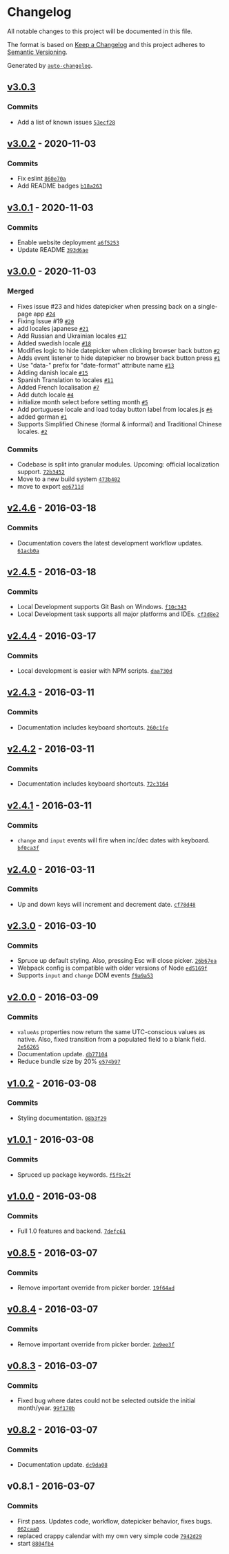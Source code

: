 # Changelog

All notable changes to this project will be documented in this file.

The format is based on [Keep a Changelog](https://keepachangelog.com/en/1.0.0/)
and this project adheres to [Semantic Versioning](https://semver.org/spec/v2.0.0.html).

Generated by [`auto-changelog`](https://github.com/CookPete/auto-changelog).

## [v3.0.3](https://github.com/little-core-labs/date-input-polyfill/compare/v3.0.2...v3.0.3)

### Commits

- Add a list of known issues [`53ecf28`](https://github.com/little-core-labs/date-input-polyfill/commit/53ecf280588a7c92ef8b3d7e3f693a660ef5eeea)

## [v3.0.2](https://github.com/little-core-labs/date-input-polyfill/compare/v3.0.1...v3.0.2) - 2020-11-03

### Commits

- Fix eslint [`860e70a`](https://github.com/little-core-labs/date-input-polyfill/commit/860e70a3775fc9842b408cc81c0ff04a39c0bcb6)
- Add README badges [`b18a263`](https://github.com/little-core-labs/date-input-polyfill/commit/b18a2632965a7edb793c9d6fa51fab742de86a6b)

## [v3.0.1](https://github.com/little-core-labs/date-input-polyfill/compare/v3.0.0...v3.0.1) - 2020-11-03

### Commits

- Enable website deployment [`a6f5253`](https://github.com/little-core-labs/date-input-polyfill/commit/a6f5253fdda6d875251bd05bd78df9875fe8510f)
- Update README [`393d6ae`](https://github.com/little-core-labs/date-input-polyfill/commit/393d6aef34ae7f89a91a9143c56c25264915ce58)

## [v3.0.0](https://github.com/little-core-labs/date-input-polyfill/compare/v2.4.6...v3.0.0) - 2020-11-03

### Merged

- Fixes issue #23 and hides datepicker when pressing back on a single-page app [`#24`](https://github.com/little-core-labs/date-input-polyfill/pull/24)
- Fixing Issue #19 [`#20`](https://github.com/little-core-labs/date-input-polyfill/pull/20)
- add locales japanese [`#21`](https://github.com/little-core-labs/date-input-polyfill/pull/21)
- Add Russian and Ukrainian locales [`#17`](https://github.com/little-core-labs/date-input-polyfill/pull/17)
- Added swedish locale [`#18`](https://github.com/little-core-labs/date-input-polyfill/pull/18)
- Modifies logic to hide datepicker when clicking browser back button [`#2`](https://github.com/little-core-labs/date-input-polyfill/pull/2)
- Adds event listener to hide datepicker no browser back button press [`#1`](https://github.com/little-core-labs/date-input-polyfill/pull/1)
- Use "data-" prefix for "date-format" attribute name [`#13`](https://github.com/little-core-labs/date-input-polyfill/pull/13)
- Adding danish locale [`#15`](https://github.com/little-core-labs/date-input-polyfill/pull/15)
- Spanish Translation to locales [`#11`](https://github.com/little-core-labs/date-input-polyfill/pull/11)
- Added French localisation [`#7`](https://github.com/little-core-labs/date-input-polyfill/pull/7)
- Add dutch locale [`#4`](https://github.com/little-core-labs/date-input-polyfill/pull/4)
- initialize month select before setting month [`#5`](https://github.com/little-core-labs/date-input-polyfill/pull/5)
- Add portuguese locale and load today button label from locales.js [`#6`](https://github.com/little-core-labs/date-input-polyfill/pull/6)
- added german [`#1`](https://github.com/little-core-labs/date-input-polyfill/pull/1)
- Supports Simplified Chinese (formal & informal) and Traditional Chinese locales. [`#2`](https://github.com/little-core-labs/date-input-polyfill/pull/2)

### Commits

- Codebase is split into granular modules. Upcoming: official localization support. [`72b3452`](https://github.com/little-core-labs/date-input-polyfill/commit/72b3452b226d5d6fb5874aea99ef842c84b5ced3)
- Move to a new build system [`473b402`](https://github.com/little-core-labs/date-input-polyfill/commit/473b402cd1afba8ab73a659141a80a33aad4cc07)
- move to export [`ee6711d`](https://github.com/little-core-labs/date-input-polyfill/commit/ee6711d8034d26655ca73377fc0055e18c905127)

## [v2.4.6](https://github.com/little-core-labs/date-input-polyfill/compare/v2.4.5...v2.4.6) - 2016-03-18

### Commits

- Documentation covers the latest development workflow updates. [`61acb0a`](https://github.com/little-core-labs/date-input-polyfill/commit/61acb0ae4eb7393c01aefc51a713e102994f1669)

## [v2.4.5](https://github.com/little-core-labs/date-input-polyfill/compare/v2.4.4...v2.4.5) - 2016-03-18

### Commits

- Local Development supports Git Bash on Windows. [`f10c343`](https://github.com/little-core-labs/date-input-polyfill/commit/f10c343382eb0bb02d84df7db048cc4ce6ea3b12)
- Local Development task supports all major platforms and IDEs. [`cf3d8e2`](https://github.com/little-core-labs/date-input-polyfill/commit/cf3d8e246c3bdd99cef360c24fe3b58b707dee8b)

## [v2.4.4](https://github.com/little-core-labs/date-input-polyfill/compare/v2.4.3...v2.4.4) - 2016-03-17

### Commits

- Local development is easier with NPM scripts. [`daa730d`](https://github.com/little-core-labs/date-input-polyfill/commit/daa730dd1398ec507061fd09c5342fb59227b40b)

## [v2.4.3](https://github.com/little-core-labs/date-input-polyfill/compare/v2.4.2...v2.4.3) - 2016-03-11

### Commits

- Documentation includes keyboard shortcuts. [`260c1fe`](https://github.com/little-core-labs/date-input-polyfill/commit/260c1fe072054943bebae620bad8ad86608cc6cd)

## [v2.4.2](https://github.com/little-core-labs/date-input-polyfill/compare/v2.4.1...v2.4.2) - 2016-03-11

### Commits

- Documentation includes keyboard shortcuts. [`72c3164`](https://github.com/little-core-labs/date-input-polyfill/commit/72c316481b8af2f86efec93a51e5ad50dd402f64)

## [v2.4.1](https://github.com/little-core-labs/date-input-polyfill/compare/v2.4.0...v2.4.1) - 2016-03-11

### Commits

- `change` and `input` events will fire when inc/dec dates with keyboard. [`bf0ca3f`](https://github.com/little-core-labs/date-input-polyfill/commit/bf0ca3f6c3ca9f2481466bc3f698d97d1a80d816)

## [v2.4.0](https://github.com/little-core-labs/date-input-polyfill/compare/v2.3.0...v2.4.0) - 2016-03-11

### Commits

- Up and down keys will increment and decrement date. [`cf78d48`](https://github.com/little-core-labs/date-input-polyfill/commit/cf78d48de319714ca27ec2f4e4968294bb7a47ac)

## [v2.3.0](https://github.com/little-core-labs/date-input-polyfill/compare/v2.0.0...v2.3.0) - 2016-03-10

### Commits

- Spruce up default styling. Also, pressing Esc will close picker. [`26b67ea`](https://github.com/little-core-labs/date-input-polyfill/commit/26b67eaa088235cee3595e76dec561542338523e)
- Webpack config is compatible with older versions of Node [`ed5169f`](https://github.com/little-core-labs/date-input-polyfill/commit/ed5169f32f10c73c6aef4f41fef1838762b34cf0)
- Supports `input` and `change` DOM events [`f9a9a53`](https://github.com/little-core-labs/date-input-polyfill/commit/f9a9a5386848b092add2395dc7be9c54c7d42ddc)

## [v2.0.0](https://github.com/little-core-labs/date-input-polyfill/compare/v1.0.2...v2.0.0) - 2016-03-09

### Commits

- `valueAs` properties now return the same UTC-conscious values as native. Also, fixed transition from a populated field to a blank field. [`2e56265`](https://github.com/little-core-labs/date-input-polyfill/commit/2e56265a00f052b0481f00080330b9eb0def222b)
- Documentation update. [`db77104`](https://github.com/little-core-labs/date-input-polyfill/commit/db7710420bfdeff638fa4fcde491050e4a91fb1f)
- Reduce bundle size by 20% [`e574b97`](https://github.com/little-core-labs/date-input-polyfill/commit/e574b970dc590f5fc704e884d837838227538d6f)

## [v1.0.2](https://github.com/little-core-labs/date-input-polyfill/compare/v1.0.1...v1.0.2) - 2016-03-08

### Commits

- Styling documentation. [`08b3f29`](https://github.com/little-core-labs/date-input-polyfill/commit/08b3f290c361b979689390cdea6139d9b77ca71c)

## [v1.0.1](https://github.com/little-core-labs/date-input-polyfill/compare/v1.0.0...v1.0.1) - 2016-03-08

### Commits

- Spruced up package keywords. [`f5f9c2f`](https://github.com/little-core-labs/date-input-polyfill/commit/f5f9c2f0b6927562fc4d898f39ae4726aff539a1)

## [v1.0.0](https://github.com/little-core-labs/date-input-polyfill/compare/v0.8.5...v1.0.0) - 2016-03-08

### Commits

- Full 1.0 features and backend. [`7defc61`](https://github.com/little-core-labs/date-input-polyfill/commit/7defc61ccd4483b321b7d21aa9b69e752e73a175)

## [v0.8.5](https://github.com/little-core-labs/date-input-polyfill/compare/v0.8.4...v0.8.5) - 2016-03-07

### Commits

- Remove important override from picker border. [`19f64ad`](https://github.com/little-core-labs/date-input-polyfill/commit/19f64ad6ba67e32c89490b4974708a1762202ce6)

## [v0.8.4](https://github.com/little-core-labs/date-input-polyfill/compare/v0.8.3...v0.8.4) - 2016-03-07

### Commits

- Remove important override from picker border. [`2e9ee3f`](https://github.com/little-core-labs/date-input-polyfill/commit/2e9ee3fc9c746207c3baf588dc91dc47a0ee416a)

## [v0.8.3](https://github.com/little-core-labs/date-input-polyfill/compare/v0.8.2...v0.8.3) - 2016-03-07

### Commits

- Fixed bug where dates could not be selected outside the initial month/year. [`99f170b`](https://github.com/little-core-labs/date-input-polyfill/commit/99f170b8952b626d84621280bcc9b813a78649b1)

## [v0.8.2](https://github.com/little-core-labs/date-input-polyfill/compare/v0.8.1...v0.8.2) - 2016-03-07

### Commits

- Documentation update. [`dc9da08`](https://github.com/little-core-labs/date-input-polyfill/commit/dc9da08699cd3de28ece3f32419b50e7d1e31c4f)

## v0.8.1 - 2016-03-07

### Commits

- First pass. Updates code, workflow, datepicker behavior, fixes bugs. [`062caa0`](https://github.com/little-core-labs/date-input-polyfill/commit/062caa0628e355b08cbe02eadabe54795e96240c)
- replaced crappy calendar with my own very simple code [`7942d29`](https://github.com/little-core-labs/date-input-polyfill/commit/7942d296dccc0230bf38511ebd5bf81471c1f141)
- start [`8804fb4`](https://github.com/little-core-labs/date-input-polyfill/commit/8804fb4c184837a6f0dc4e75b87dd61bcc9a0cab)
